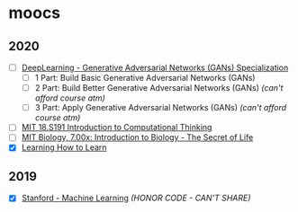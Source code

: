 # moocs

## 2020
- [ ] [DeepLearning - Generative Adversarial Networks (GANs) Specialization](https://www.coursera.org/specializations/generative-adversarial-networks-gans)
	- [ ] 1 Part: Build Basic Generative Adversarial Networks (GANs)
	- [ ] 2 Part: Build Better Generative Adversarial Networks (GANs) *(can't afford course atm)*
	- [ ] 3 Part: Apply Generative Adversarial Networks (GANs) *(can't afford course atm)*
- [ ] [MIT 18.S191 Introduction to Computational Thinking](https://mitmath.github.io/18S191/Fall20/)
- [ ] [MIT Biology, 7.00x: Introduction to Biology - The Secret of Life](https://courses.edx.org/courses/course-v1:MITx+7.00x+1T2020j/course/)
- [x] [Learning How to Learn](https://www.coursera.org/learn/learning-how-to-learn/home/welcome)

## 2019
- [x] [Stanford - Machine Learning](https://www.coursera.org/learn/machine-learning) *(HONOR CODE - CAN'T SHARE)*

